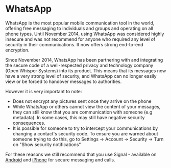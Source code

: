 [Title]: # (WhatsApp)
[Difficulty]: # (Beginner)
[Order]: # (3)

# WhatsApp

WhatsApp is the most popular mobile communication tool in the world, offering free messaging to individuals and groups and operating on all phone types. Until November 2014, using WhatsApp was considered highly insecure and was not recommend for anyone who required any level of security in their communications. It now offers strong end-to-end encryption.

Since November 2014, WhatsApp has been partnering with and integrating the secure code of a well-respected privacy and technology company (Open Whisper Systems) into its product. This means that its messages now have a very strong level of  security, and WhatsApp can no longer easily view or be forced to handover messages to authorities.

However it is very important to note:

*   Does not encrypt any pictures sent once they arrive on the phone
*   While WhatsApp or others cannot view the content of your messages, they can still know that you are communication with someone (e.g metadata). In some cases, this may still have negative security consequences.
* 	It is possible for someone to try to intercept your communications by changing a contact's security code. To ensure you are warned about someone trying to do this, go to Settings -> Account -> Security -> Turn on "Show security notifications" 

For these reasons we still recommend that you use Signal - available on [Android](https://play.google.com/store/apps/details?id=org.thoughtcrime.securesms) and [iPhone](https://itunes.apple.com/ie/app/signal-private-messenger/id874139669) for secure messaging and calls.
